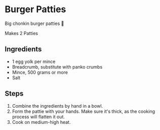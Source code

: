 # Burger Patties

Big chonkin burger patties 🍔

Makes 2 Patties

## Ingredients
* 1 egg yolk per mince
* Breadcrumb, substitute with panko crumbs
* Mince, 500 grams or more
* Salt

## Steps

1. Combine the ingredients by hand in a bowl.
2. Form the pattie with your hands. Make sure it's thick, as the cooking process will flatten it out.
3. Cook on medium-high heat.
